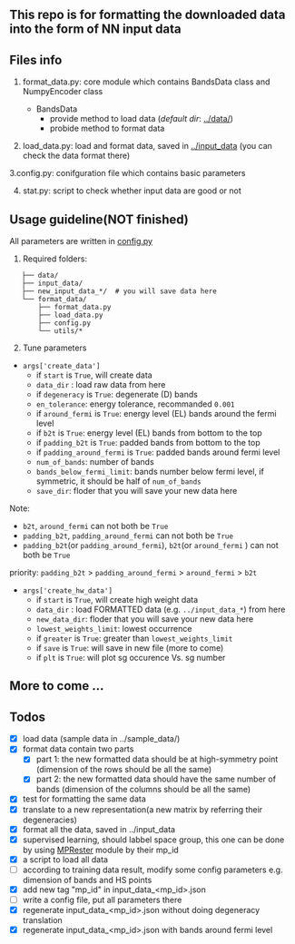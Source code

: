 ## This repo is for formatting the downloaded data into the form of NN input data

## Files info

1. format_data.py: core module which contains BandsData class and NumpyEncoder class
    - BandsData
      - provide method to load data (*default dir*: [../data/](../data/))
      - probide method to format data         

2. load_data.py: load and format data, saved in [../input_data](../input_data) (you can check the data format there)

3.config.py: conifguration file which contains basic parameters

4. stat.py: script to check whether input data are good or not

## Usage guideline(NOT finished)
  All parameters are written in [config.py](config.py)
 
 1. Required folders:
 ``` 
    ├── data/
    ├── input_data/
    ├── new_input_data_*/  # you will save data here  
    └── format_data/
        ├── format_data.py
        ├── load_data.py
        ├── config.py
        └── utils/*
 ```
 2. Tune parameters
 -  `args['create_data']` 
    - if  `start`  is `True`, will create data
    - `data_dir` : load raw data from here
    - if `degeneracy` is `True`: degenerate (D) bands
    - `en_tolerance`: energy tolerance, recommanded `0.001`
    - if `around_fermi` is `True`: energy level (EL) bands around the fermi level
    - if `b2t` is `True`: energy level (EL) bands from bottom to the top
    - if `padding_b2t` is `True`: padded bands from bottom to the top
    - if `padding_around_fermi` is `True`: padded bands around fermi level
    - `num_of_bands`: number of bands
    - `bands_below_fermi_limit`: bands number below fermi level, if symmetric, it should be half of `num_of_bands`
    - `save_dir`: floder that you will save your new data here
 
 Note:
 - `b2t`, `around_fermi` can not both be `True`
 - `padding_b2t`, `padding_around_fermi` can not both be `True`
 - `padding_b2t`(or `padding_around_fermi`), `b2t`(or `around_fermi` ) can not both be `True`
 
 priority: `padding_b2t` > `padding_around_fermi` > `around_fermi` > `b2t`
 
 -  `args['create_hw_data']`
    - if  `start`  is `True`, will create high weight data
    - `data_dir` : load FORMATTED data (e.g. `../input_data_*`) from here
    - `new_data_dir`: floder that you will save your new data here   
    - `lowest_weights_limit`: lowest occurrence 
    - if `greater` is `True`: greater than `lowest_weights_limit`
    - if `save` is `True`: will save in new file (more to come)
    - if `plt` is `True`: will plot sg occurence Vs. sg number

## More to come ...

## Todos

- [x] load data (sample data in ../sample_data/)
- [x] format data contain two parts
  - [x] part 1: the new formatted data should be at high-symmetry point (dimension of the rows should be all the same)
  - [x] part 2: the new formatted data should have the same number of bands (dimension of the columns should be all the same)
- [x] test for formatting the same data
- [x] translate to a new representation(a new matrix by referring their degeneracies)
- [x] format all the data, saved in ../input_data
- [x] supervised learning, should labbel space group, this one can be done by using [MPRester](https://pymatgen.org/pymatgen.ext.matproj.html) module by their mp_id
- [x] a script to load all data
- [ ] according to training data result, modify some config parameters e.g. dimension of bands and HS points
- [x] add new tag "mp_id" in input_data_<mp_id>.json 
- [ ] write a config file, put all parameters there
- [x] regenerate input_data_<mp_id>.json without doing degeneracy translation 
- [x] regenerate input_data_<mp_id>.json with bands around fermi level
